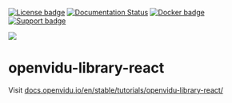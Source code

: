 [![License badge](https://img.shields.io/badge/license-Apache2-orange.svg)](http://www.apache.org/licenses/LICENSE-2.0)
[![Documentation Status](https://readthedocs.org/projects/openviduio-docs/badge/?version=stable)](https://docs.openvidu.io/en/stable/?badge=stable)
[![Docker badge](https://img.shields.io/docker/pulls/openvidu/openvidu-server-kms.svg)](https://hub.docker.com/r/openvidu/openvidu-server-kms)
[![Support badge](https://img.shields.io/badge/support-sof-yellowgreen.svg)](https://openvidu.discourse.group/)

[![][OpenViduLogo]](http://openvidu.io)

openvidu-library-react
===

Visit [docs.openvidu.io/en/stable/tutorials/openvidu-library-react/](http://docs.openvidu.io/en/stable/tutorials/openvidu-library-react/)

[OpenViduLogo]: https://secure.gravatar.com/avatar/5daba1d43042f2e4e85849733c8e5702?s=120